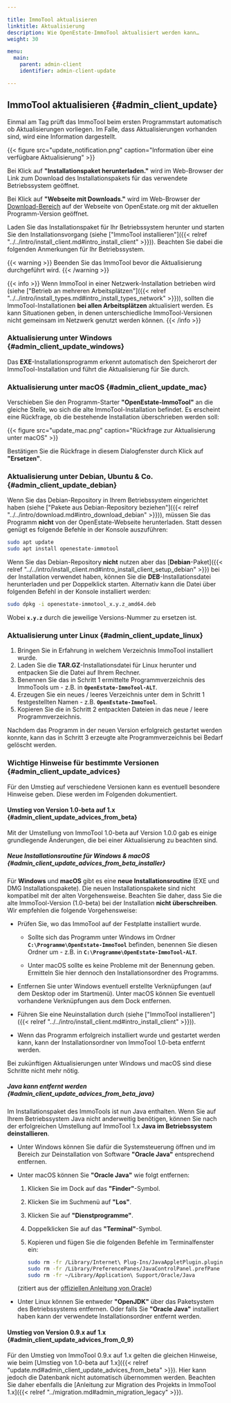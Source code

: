 ```yaml
---

title: ImmoTool aktualisieren
linktitle: Aktualisierung
description: Wie OpenEstate-ImmoTool aktualisiert werden kann…
weight: 30

menu:
  main:
    parent: admin-client
    identifier: admin-client-update

---
```


## ImmoTool aktualisieren {#admin_client_update}

Einmal am Tag prüft das ImmoTool beim ersten Programmstart automatisch ob Aktualisierungen vorliegen. Im Falle, dass Aktualisierungen vorhanden sind, wird eine Information dargestellt.

{{< figure src="update_notification.png" caption="Information über eine verfügbare Aktualisierung" >}}

Bei Klick auf **"Installationspaket herunterladen."** wird im Web-Browser der Link zum Download des Installationspakets für das verwendete Betriebssystem geöffnet.

Bei Klick auf **"Webseite mit Downloads."** wird im Web-Browser der [Download-Bereich](https://openestate.org/downloads/openestate-immotool) auf der Webseite von OpenEstate.org mit der aktuellen Programm-Version geöffnet.

Laden Sie das Installationspaket für Ihr Betriebssystem herunter und starten Sie den Installationsvorgang (siehe ["ImmoTool installieren"]({{< relref "../../intro/install_client.md#intro_install_client" >}})). Beachten Sie dabei die folgenden Anmerkungen für Ihr Betriebssystem.

{{< warning >}}
Beenden Sie das ImmoTool bevor die Aktualisierung durchgeführt wird.
{{< /warning >}}

{{< info >}}
Wenn ImmoTool in einer Netzwerk-Installation betrieben wird (siehe ["Betrieb an mehreren Arbeitsplätzen"]({{< relref "../../intro/install_types.md#intro_install_types_network" >}})), sollten die ImmoTool-Installationen **bei allen Arbeitsplätzen** aktualisiert werden. Es kann Situationen geben, in denen unterschiedliche ImmoTool-Versionen nicht gemeinsam im Netzwerk genutzt werden können. 
{{< /info >}}


### Aktualisierung unter Windows {#admin_client_update_windows}

Das **EXE**-Installationsprogramm erkennt automatisch den Speicherort der ImmoTool-Installation und führt die Aktualisierung für Sie durch.


### Aktualisierung unter macOS {#admin_client_update_mac}

Verschieben Sie den Programm-Starter **"OpenEstate-ImmoTool"** an die gleiche Stelle, wo sich die alte ImmoTool-Installation befindet. Es erscheint eine Rückfrage, ob die bestehende Installation überschrieben werden soll:

{{< figure src="update_mac.png" caption="Rückfrage zur Aktualisierung unter macOS" >}}

Bestätigen Sie die Rückfrage in diesem Dialogfenster durch Klick auf **"Ersetzen"**.


### Aktualisierung unter Debian, Ubuntu & Co. {#admin_client_update_debian}

Wenn Sie das Debian-Repository in Ihrem Betriebssystem eingerichtet haben (siehe ["Pakete aus Debian-Repository beziehen"]({{< relref "../../intro/download.md#intro_download_debian" >}})), müssen Sie das Programm **nicht** von der OpenEstate-Webseite herunterladen. Statt dessen genügt es folgende Befehle in der Konsole auszuführen:

```bash
sudo apt update
sudo apt install openestate-immotool
```

Wenn Sie das Debian-Repository **nicht** nutzen aber das [**Debian**-Paket]({{< relref "../../intro/install_client.md#intro_install_client_setup_debian" >}}) bei der Installation verwendet haben, können Sie die **DEB**-Installationsdatei herunterladen und per Doppelklick starten. Alternativ kann die Datei über folgenden Befehl in der Konsole installiert werden:

```bash
sudo dpkg -i openestate-immotool_x.y.z_amd64.deb
```

Wobei **`x.y.z`** durch die jeweilige Versions-Nummer zu ersetzen ist.


### Aktualisierung unter Linux {#admin_client_update_linux}

1.  Bringen Sie in Erfahrung in welchem Verzeichnis ImmoTool installiert wurde.
2.  Laden Sie die **TAR.GZ**-Installationsdatei für Linux herunter und entpacken Sie die Datei auf Ihrem Rechner. 
3.  Benennen Sie das in Schritt 1 ermittelte Programmverzeichnis des ImmoTools um - z.B. in **`OpenEstate-ImmoTool-ALT`**.
4.  Erzeugen Sie ein neues / leeres Verzeichnis unter dem in Schritt 1 festgestellten Namen - z.B. **`OpenEstate-ImmoTool`**.
5.  Kopieren Sie die in Schritt 2 entpackten Dateien in das neue / leere Programmverzeichnis.

Nachdem das Programm in der neuen Version erfolgreich gestartet werden konnte, kann das in Schritt 3 erzeugte alte Programmverzeichnis bei Bedarf gelöscht werden.


### Wichtige Hinweise für bestimmte Versionen {#admin_client_update_advices}

Für den Umstieg auf verschiedene Versionen kann es eventuell besondere Hinweise geben. Diese werden im Folgenden dokumentiert.


#### Umstieg von Version 1.0-beta auf 1.x {#admin_client_update_advices_from_beta}

Mit der Umstellung von ImmoTool 1.0-beta auf Version 1.0.0 gab es einige grundlegende Änderungen, die bei einer Aktualisierung zu beachten sind.


##### Neue Installationsroutine für Windows & macOS {#admin_client_update_advices_from_beta_installer}

Für **Windows** und **macOS** gibt es eine **neue Installationsroutine** (EXE und DMG Installationspakete). Die neuen Installationspakete sind nicht kompatibel mit der alten Vorgehensweise. Beachten Sie daher, dass Sie die alte ImmoTool-Version (1.0-beta) bei der Installation **nicht überschreiben**. Wir empfehlen die folgende Vorgehensweise:

-   Prüfen Sie, wo das ImmoTool auf der Festplatte installiert wurde. 

    -   Sollte sich das Programm unter Windows im Ordner **`C:\Programme\OpenEstate-ImmoTool`** befinden, benennen Sie diesen Ordner um - z.B. in **`C:\Programme\OpenEstate-ImmoTool-ALT`**.
    
    -   Unter macOS sollte es keine Probleme mit der Benennung geben. Ermitteln Sie hier dennoch den Installationsordner des Programms.
    
-   Entfernen Sie unter Windows eventuell erstellte Verknüpfungen (auf dem Desktop oder im Startmenü). Unter macOS können Sie eventuell vorhandene Verknüpfungen aus dem Dock entfernen.

-   Führen Sie eine Neuinstallation durch (siehe ["ImmoTool installieren"]({{< relref "../../intro/install_client.md#intro_install_client" >}})).

-   Wenn das Programm erfolgreich installiert wurde und gestartet werden kann, kann der Installationsordner von ImmoTool 1.0-beta entfernt werden.

Bei zukünftigen Aktualisierungen unter Windows und macOS sind diese Schritte nicht mehr nötig. 


##### Java kann entfernt werden {#admin_client_update_advices_from_beta_java}

Im Installationspaket des ImmoTools ist nun Java enthalten. Wenn Sie auf Ihrem Betriebssystem Java nicht anderweitig benötigen, können Sie nach der erfolgreichen Umstellung auf ImmoTool 1.x **Java im Betriebssystem deinstallieren**.

-   Unter Windows können Sie dafür die Systemsteuerung öffnen und im Bereich zur Deinstallation von Software **"Oracle Java"** entsprechend entfernen.

-   Unter macOS können Sie **"Oracle Java"** wie folgt entfernen:

    1.  Klicken Sie im Dock auf das **"Finder"**-Symbol.
    2.  Klicken Sie im Suchmenü auf **"Los"**.
    3.  Klicken Sie auf **"Dienstprogramme"**.
    4.  Doppelklicken Sie auf das **"Terminal"**-Symbol.
    5.  Kopieren und fügen Sie die folgenden Befehle im Terminalfenster ein:
    
        ```bash
        sudo rm -fr /Library/Internet\ Plug-Ins/JavaAppletPlugin.plugin
        sudo rm -fr /Library/PreferencePanes/JavaControlPanel.prefPane
        sudo rm -fr ~/Library/Application\ Support/Oracle/Java
        ```

    (zitiert aus der [offiziellen Anleitung von Oracle](https://www.java.com/de/download/help/mac_uninstall_java.xml))

-   Unter Linux können Sie entweder **"OpenJDK"** über das Paketsystem des Betriebssystems entfernen. Oder falls Sie **"Oracle Java"** installiert haben kann der verwendete Installationsordner entfernt werden. 


#### Umstieg von Version 0.9.x auf 1.x {#admin_client_update_advices_from_0_9}

Für den Umstieg von ImmoTool 0.9.x auf 1.x gelten die gleichen Hinweise, wie beim [Umstieg von 1.0-beta auf 1.x]({{< relref "update.md#admin_client_update_advices_from_beta" >}}). Hier kann jedoch die Datenbank nicht automatisch übernommen werden. Beachten Sie daher ebenfalls die [Anleitung zur Migration des Projekts in ImmoTool 1.x]({{< relref "../migration.md#admin_migration_legacy" >}}).  
